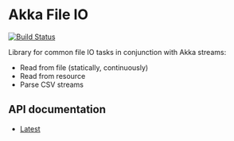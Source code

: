# Akka File IO

[![Build Status](https://travis-ci.org/becompany/akka-file-io.svg?branch=master)](https://travis-ci.org/becompany/akka-file-io)

Library for common file IO tasks in conjunction with Akka streams:

* Read from file (statically, continuously)
* Read from resource
* Parse CSV streams

## API documentation

* [Latest](http://becompany.github.io/akka-file-io/latest/api/)